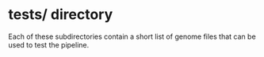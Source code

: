 # tests/ directory

Each of these subdirectories contain a short list of genome files that can be used to test the pipeline.
